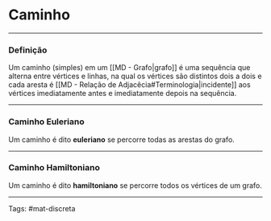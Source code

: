 # Caminho

---

### Definição

Um caminho (simples) em um [[MD - Grafo|grafo]] é uma sequência que alterna entre vértices e linhas, na qual os vértices são distintos dois a dois e cada aresta é [[MD - Relação de Adjacêcia#Terminologia|incidente]] aos vértices imediatamente antes e imediatamente depois na sequência.

---

### Caminho Euleriano

Um caminho é dito **euleriano** se percorre todas as arestas do grafo.

---

### Caminho Hamiltoniano

Um caminho é dito **hamiltoniano** se percorre todos os vértices de um grafo.

---

Tags: #mat-discreta 